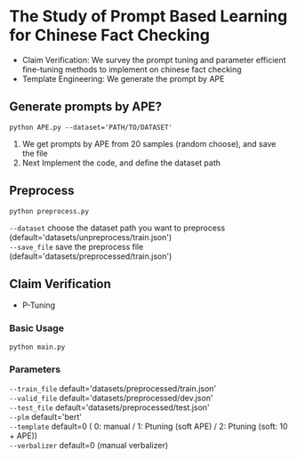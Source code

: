 # The Study of Prompt Based Learning for Chinese Fact Checking
* Claim Verification: We survey the prompt tuning and parameter efficient fine-tuning methods to implement on chinese fact checking  
* Template Engineering: We generate the prompt by APE
## Generate prompts by APE?
    python APE.py --dataset='PATH/TO/DATASET'
1. We get prompts by APE from 20 samples (random choose), and save the file
2. Next Implement the code, and define the dataset path    
## Preprocess
    python preprocess.py 
`--dataset` choose the dataset path you want to preprocess (default='datasets/unpreprocess/train.json')   
`--save_file` save the preprocess file (default='datasets/preprocessed/train.json')  
## Claim Verification  
* P-Tuning   
### Basic Usage
    python main.py 
### Parameters
`--train_file` default='datasets/preprocessed/train.json'  
`--valid_file` default='datasets/preprocessed/dev.json'  
`--test_file` default='datasets/preprocessed/test.json'  
`--plm` default='bert'  
`--template` default=0 
( 0: manual / 1: Ptuning (soft APE) / 2: Ptuning (soft: 10 + APE))  
`--verbalizer` default=0 (manual verbalizer)
